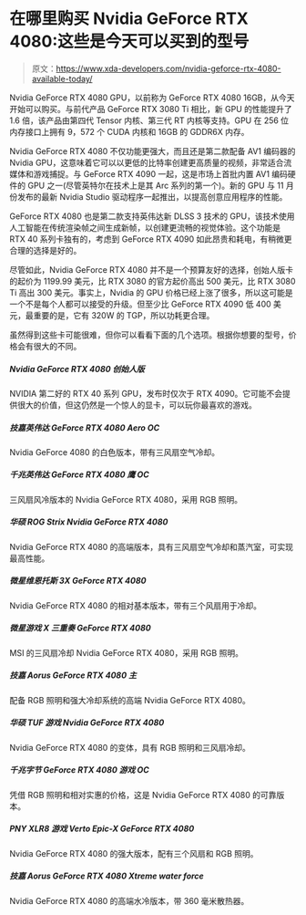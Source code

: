 # 在哪里购买 Nvidia GeForce RTX 4080:这些是今天可以买到的型号

> 原文：<https://www.xda-developers.com/nvidia-geforce-rtx-4080-available-today/>

Nvidia GeForce RTX 4080 GPU，以前称为 GeForce RTX 4080 16GB，从今天开始可以购买。与前代产品 GeForce RTX 3080 Ti 相比，新 GPU 的性能提升了 1.6 倍，该产品由第四代 Tensor 内核、第三代 RT 内核等支持。GPU 在 256 位内存接口上拥有 9，572 个 CUDA 内核和 16GB 的 GDDR6X 内存。

Nvidia GeForce RTX 4080 不仅功能更强大，而且还是第二款配备 AV1 编码器的 Nvidia GPU，这意味着它可以以更低的比特率创建更高质量的视频，非常适合流媒体和游戏捕捉。与 GeForce RTX 4090 一起，这是市场上首批内置 AV1 编码硬件的 GPU 之一(尽管英特尔在技术上是其 Arc 系列的第一个)。新的 GPU 与 11 月份发布的最新 Nvidia Studio 驱动程序一起推出，以提高创意应用程序的性能。

GeForce RTX 4080 也是第二款支持英伟达新 DLSS 3 技术的 GPU，该技术使用人工智能在传统渲染帧之间生成新帧，以创建更流畅的视觉体验。这个功能是 RTX 40 系列卡独有的，考虑到 GeForce RTX 4090 如此昂贵和耗电，有稍微更合理的选择是好的。

尽管如此，Nvidia GeForce RTX 4080 并不是一个预算友好的选择，创始人版卡的起价为 1199.99 美元，比 RTX 3080 的官方起价高出 500 美元，比 RTX 3080 Ti 高出 300 美元。事实上，Nvidia 的 GPU 价格已经上涨了很多，所以这可能是一个不是每个人都可以接受的升级。但至少比 GeForce RTX 4090 低 400 美元，最重要的是，它有 320W 的 TGP，所以功耗更合理。

虽然得到这些卡可能很难，但你可以看看下面的几个选项。根据你想要的型号，价格会有很大的不同。

##### Nvidia GeForce RTX 4080 创始人版

NVIDIA 第二好的 RTX 40 系列 GPU，发布时仅次于 RTX 4090。它可能不会提供很大的价值，但这仍然是一个惊人的显卡，可以玩你最喜欢的游戏。

##### 技嘉英伟达 GeForce RTX 4080 Aero OC

Nvidia GeForce 4080 的白色版本，带有三风扇空气冷却。

##### 千兆英伟达 GeForce RTX 4080 鹰 OC

三风扇风冷版本的 Nvidia GeForce RTX 4080，采用 RGB 照明。

##### 华硕 ROG Strix Nvidia GeForce RTX 4080

Nvidia GeForce RTX 4080 的高端版本，具有三风扇空气冷却和蒸汽室，可实现最高性能。

##### 微星维恩托斯 3X GeForce RTX 4080

Nvidia GeForce RTX 4080 的相对基本版本，带有三个风扇用于冷却。

##### 微星游戏 X 三重奏 GeForce RTX 4080

MSI 的三风扇冷却 Nvidia GeForce RTX 4080，采用 RGB 照明。

##### 技嘉 Aorus GeForce RTX 4080 主

配备 RGB 照明和强大冷却系统的高端 Nvidia GeForce RTX 4080。

##### 华硕 TUF 游戏 Nvidia GeForce RTX 4080

Nvidia GeForce RTX 4080 的变体，具有 RGB 照明和三风扇冷却。

##### 千兆字节 GeForce RTX 4080 游戏 OC

凭借 RGB 照明和相对实惠的价格，这是 Nvidia GeForce RTX 4080 的可靠版本。

##### PNY XLR8 游戏 Verto Epic-X GeForce RTX 4080

Nvidia GeForce RTX 4080 的强大版本，配有三个风扇和 RGB 照明。

##### 技嘉 Aorus GeForce RTX 4080 Xtreme water force

Nvidia GeForce RTX 4080 的高端水冷版本，带 360 毫米散热器。